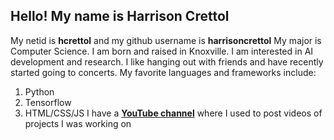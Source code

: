 ## Hello! My name is Harrison Crettol
My netid is **hcrettol** and my github username is **harrisoncrettol**
My major is Computer Science. I am born and raised in Knoxville. I am interested in AI development and research. I like hanging out with friends and have recently started going to concerts. 
My favorite languages and frameworks include:
1. Python
1. Tensorflow
1. HTML/CSS/JS
I have a [**YouTube channel**](https://www.youtube.com/@harrisoncrettol) where I used to post videos of projects I was working on